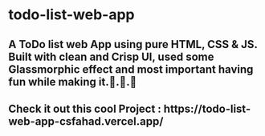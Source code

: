 # todo-list-web-app
<h2>A ToDo list web App using pure HTML, CSS &amp; JS. Built with clean and Crisp UI, used some Glassmorphic effect and most important having fun while making it.🚀.🚀.🚀</h2>
<h2>Check it out this cool Project : https://todo-list-web-app-csfahad.vercel.app/ </h2>
